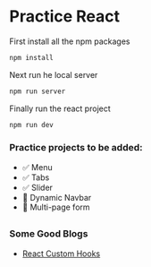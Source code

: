 # Practice React

First install all the npm packages

```sh
npm install
```

Next run he local server

```sh
npm run server
```

Finally run the react project

```sh
npm run dev
```

### Practice projects to be added:

- ✅ Menu
- ✅ Tabs
- ✅ Slider
- 🔳 Dynamic Navbar
- 🔳 Multi-page form 

##

### Some Good Blogs

- [React Custom Hooks](https://dev.to/arafat4693/15-useful-react-custom-hooks-that-you-can-use-in-any-project-2ll8)